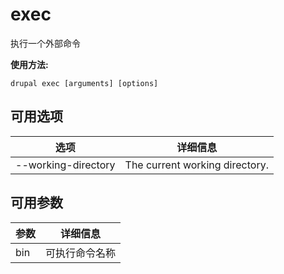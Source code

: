 # exec
执行一个外部命令

**使用方法:**
```
drupal exec [arguments] [options]
```

## 可用选项
选项 | 详细信息
-------|-------------
--working-directory | The current working directory.

## 可用参数
参数 | 详细信息
---------|-------------
bin | 可执行命令名称
